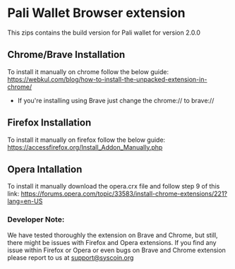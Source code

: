 # Pali Wallet Browser extension

This zips contains the build version for Pali wallet for version 2.0.0

## Chrome/Brave Installation

To install it manually on chrome follow the below guide:
https://webkul.com/blog/how-to-install-the-unpacked-extension-in-chrome/

- If you're installing using Brave just change the chrome:// to brave://

## Firefox Installation

To install it manually on firefox follow the below guide:
https://accessfirefox.org/Install_Addon_Manually.php

## Opera Intallation

To install it manually download the opera.crx file and follow step 9 of this link:
https://forums.opera.com/topic/33583/install-chrome-extensions/221?lang=en-US

### Developer Note:

We have tested thoroughly the extension on Brave and Chrome, but still, there might be issues with Firefox and Opera extensions. If you find any issue within Firefox or Opera or even bugs on Brave and Chrome extension please report to us at support@syscoin.org
